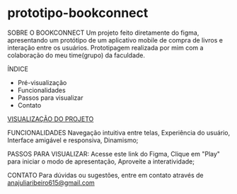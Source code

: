 # prototipo-bookconnect

SOBRE O BOOKCONNECT
Um projeto feito diretamente do figma, apresentando um protótipo de um aplicativo mobile de compra de livros e interação entre os usuários.
Prototipagem realizada por mim com a colaboração do meu time(grupo) da faculdade.

ÍNDICE
- Pré-visualização
- Funcionalidades
- Passos para visualizar
- Contato
  
[VISUALIZAÇÃO DO PROJETO](https://www.figma.com/proto/N2b0cPYQXFbGNJJO93sf5z/BookConnect?node-id=0-1&t=c6iD7mfnM6zZxZ1n-1)

FUNCIONALIDADES
Navegação intuitiva entre telas, 
Experiência do usuário, 
Interface amigável e responsiva, 
Dinamismo;

PASSOS PARA VISUALIZAR:
Acesse este link do Figma, 
Clique em "Play" para iniciar o modo de apresentação, 
Aproveite a interatividade;

CONTATO
Para dúvidas ou sugestões, entre em contato através de anajuliaribeiro615@gmail.com
